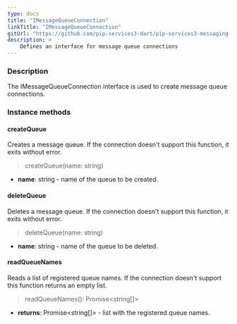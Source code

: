 ```yaml
---
type: docs
title: "IMessageQueueConnection"
linkTitle: "IMessageQueueConnection"
gitUrl: "https://github.com/pip-services3-dart/pip-services3-messaging-dart"
description: >
    Defines an interface for message queue connections
---
```


### Description

The IMessageQueueConnection interface is used to create message queue connections.

### Instance methods

#### createQueue
Creates a message queue.
If the connection doesn't support this function, it exits without error.

> createQueue(name: string)

- **name**: string - name of the queue to be created.

#### deleteQueue
Deletes a message queue.
If the connection doesn't support this function, it exits without error.

> deleteQueue(name: string)

- **name**: string - name of the queue to be deleted.

#### readQueueNames
Reads a list of registered queue names. If the connection doesn't support this function returns an empty list.

> readQueueNames(): Promise<string[]>

- **returns**: Promise<string[]> - list with the registered queue names.

